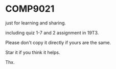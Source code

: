 # COMP9021
just for learning and sharing.

including quiz 1-7 and 2 assignment in 19T3.

Please don't copy it directly if yours are the same.

Star it if you think it helps.

Thx.
